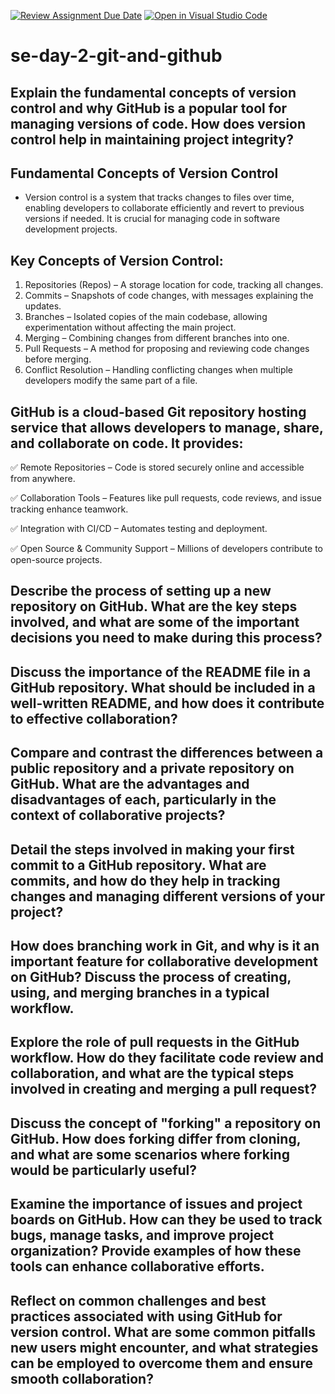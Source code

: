 [![Review Assignment Due Date](https://classroom.github.com/assets/deadline-readme-button-22041afd0340ce965d47ae6ef1cefeee28c7c493a6346c4f15d667ab976d596c.svg)](https://classroom.github.com/a/8wgCKhpZ)
[![Open in Visual Studio Code](https://classroom.github.com/assets/open-in-vscode-2e0aaae1b6195c2367325f4f02e2d04e9abb55f0b24a779b69b11b9e10269abc.svg)](https://classroom.github.com/online_ide?assignment_repo_id=18415833&assignment_repo_type=AssignmentRepo)
# se-day-2-git-and-github
## Explain the fundamental concepts of version control and why GitHub is a popular tool for managing versions of code. How does version control help in maintaining project integrity?

## Fundamental Concepts of Version Control
- Version control is a system that tracks changes to files over time, enabling developers to collaborate efficiently and revert to previous versions if needed. It is crucial for managing code in software development projects.

## Key Concepts of Version Control:
1. Repositories (Repos) – A storage location for code, tracking all changes.
2. Commits – Snapshots of code changes, with messages explaining the updates.
3. Branches – Isolated copies of the main codebase, allowing experimentation without affecting the main project.
4. Merging – Combining changes from different branches into one.
5. Pull Requests – A method for proposing and reviewing code changes before merging.
6. Conflict Resolution – Handling conflicting changes when multiple developers modify the same part of a file.

## GitHub is a cloud-based Git repository hosting service that allows developers to manage, share, and collaborate on code. It provides:

✅ Remote Repositories – Code is stored securely online and accessible from anywhere.

✅ Collaboration Tools – Features like pull requests, code reviews, and issue tracking enhance teamwork.

✅ Integration with CI/CD – Automates testing and deployment.


✅ Open Source & Community Support – Millions of developers contribute to open-source projects.



## Describe the process of setting up a new repository on GitHub. What are the key steps involved, and what are some of the important decisions you need to make during this process?

## Discuss the importance of the README file in a GitHub repository. What should be included in a well-written README, and how does it contribute to effective collaboration?

## Compare and contrast the differences between a public repository and a private repository on GitHub. What are the advantages and disadvantages of each, particularly in the context of collaborative projects?

## Detail the steps involved in making your first commit to a GitHub repository. What are commits, and how do they help in tracking changes and managing different versions of your project?

## How does branching work in Git, and why is it an important feature for collaborative development on GitHub? Discuss the process of creating, using, and merging branches in a typical workflow.

## Explore the role of pull requests in the GitHub workflow. How do they facilitate code review and collaboration, and what are the typical steps involved in creating and merging a pull request?

## Discuss the concept of "forking" a repository on GitHub. How does forking differ from cloning, and what are some scenarios where forking would be particularly useful?

## Examine the importance of issues and project boards on GitHub. How can they be used to track bugs, manage tasks, and improve project organization? Provide examples of how these tools can enhance collaborative efforts.

## Reflect on common challenges and best practices associated with using GitHub for version control. What are some common pitfalls new users might encounter, and what strategies can be employed to overcome them and ensure smooth collaboration?
